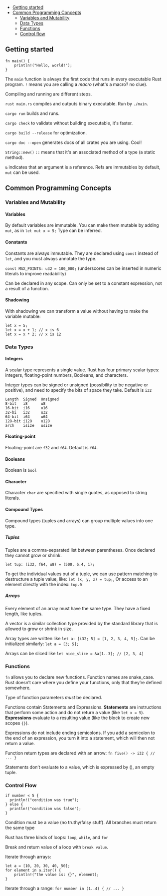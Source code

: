 - [Getting started](#getting-started)
- [Common Programming Concepts](#common-programming-concepts)
  - [Variables and Mutability](#variables-and-mutability)
  - [Data Types](#data-types)
  - [Functions](#functions)
  - [Control flow](#control-flow)

## Getting started

```
fn main() {
    println!("Hello, world!");
}
```

The `main` function is always the first code that runs in every executable Rust program. `!` means you are calling a _macro_ (what's a macro? no clue).

Compiling and running are different steps.

`rust main.rs` compiles and outputs binary executable. Run by `./main`.

`cargo run` builds and runs.

`cargo check` to validate without building executable, it's faster.

`cargo build --release` for optimization.

`cargo doc --open` generates docs of all crates you are using. Cool!

`String::new()` `::` means that it's an associated method of a type (a static method).

`&` indicates that an argument is a reference. Refs are immutables by default, `mut` can be used.

## Common Programming Concepts

### Variables and Mutability

#### Variables

By default variables are immutable.
You can make them mutable by adding `mut`, as in `let mut x = 5;`
Type can be inferred.

#### Constants

Constants are always immutable. They are declared using `const` instead of `let`, and you must always annotate the type.

`const MAX_POINTS: u32 = 100_000;` (underscores can be inserted in numeric literals to improve readability)

Can be declared in any scope.
Can only be set to a constant expression, not a result of a function.

#### Shadowing

With shadowing we can transform a value without having to make the variable mutable:

```
let x = 5;
let x = x + 1; // x is 6
let x = x * 2; // x is 12
```

### Data Types

#### Integers

A scalar type represents a single value. Rust has four primary scalar types: integers, floating-point numbers, Booleans, and characters.

Integer types can be signed or unsigned (possibility to be negative or positive), and need to specify the bits of space they take. Default is `i32`

```
Length	Signed	Unsigned
8-bit   i8      u8
16-bit  i16     u16
32-bi   i32     u32
64-bit  i64     u64
128-bit	i128    u128
arch    isize   usize
```

#### Floating-point

Floating-point are `f32` and `f64`. Default is `f64`.

#### Booleans

Boolean is `bool`

#### Character

Character `char` are specified with single quotes, as opposed to string literals.

#### Compound Types

Compound types (tuples and arrays) can group multiple values into one type.

##### Tuples

Tuples are a comma-separated list between parentheses. Once declared they cannot grow or shrink.

`let tup: (i32, f64, u8) = (500, 6.4, 1);`

To get the individual values out of a tuple, we can use pattern matching to destructure a tuple value, like: `let (x, y, z) = tup;`, Or access to an element directly with the index: `tup.0`

##### Arrays

Every element of an array must have the same type. They have a fixed length, like tuples.

A vector is a similar collection type provided by the standard library that is allowed to grow or shrink in size.

Array types are written like `let a: [i32; 5] = [1, 2, 3, 4, 5];`. Can be initialized similarly: `let a = [3; 5];`

Arrays can be sliced like `let nice_slice = &a[1..3]; // [2, 3, 4]`

### Functions

`fn` allows you to declare new functions. Function names are snake_case. Rust doesn’t care where you define your functions, only that they’re defined somewhere.

Type of function parameters _must_ be declared.

Functions contain Statements and Expressions. **Statements** are instructions that perform some action and do not return a value (like `let x = 5`). **Expressions** evaluate to a resulting value (like the block to create new scopes `{}`).

Expressions do not include ending semicolons. If you add a semicolon to the end of an expression, you turn it into a statement, which will then not return a value.

Function return types are declared with an arrow: `fn five() -> i32 { // ... }`

Statements don’t evaluate to a value, which is expressed by (), an empty tuple.

### Control Flow

```
if number < 5 {
  println!("condition was true");
} else {
  println!("condition was false");
}
```

Condition must be a value (no truthy/falsy stuff). All branches must return the same type

Rust has three kinds of loops: `loop`, `while`, and `for`

Break and return value of a loop with `break value`.

Iterate through arrays:

```
let a = [10, 20, 30, 40, 50];
for element in a.iter() {
    println!("the value is: {}", element);
}
```

Iterate through a range: `for number in (1..4) { // ... }`

